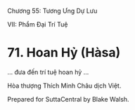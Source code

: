  

Chương 55: Tương Ưng Dự Lưu

VII: Phẩm Ðại Trí Tuệ

# 71\. Hoan Hỷ (Hàsa)

… đưa đến trí tuệ hoan hỷ …

Hòa thượng Thích Minh Châu dịch Việt.

Prepared for SuttaCentral by Blake Walsh.